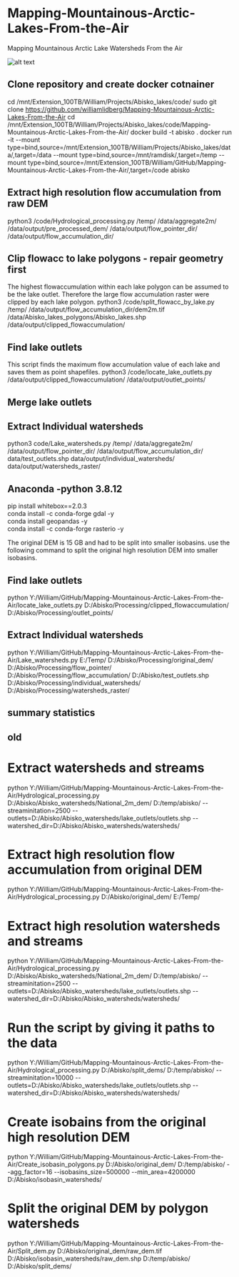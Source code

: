 # Mapping-Mountainous-Arctic-Lakes-From-the-Air
Mapping Mountainous Arctic Lake Watersheds From the Air



![alt text](AwesomeLiDAR.png)

## Clone repository and create docker cotnainer
cd /mnt/Extension_100TB/William/Projects/Abisko_lakes/code/
sudo git clone https://github.com/williamlidberg/Mapping-Mountainous-Arctic-Lakes-From-the-Air
cd /mnt/Extension_100TB/William/Projects/Abisko_lakes/code/Mapping-Mountainous-Arctic-Lakes-From-the-Air/
docker build -t abisko .
docker run -it  --mount type=bind,source=/mnt/Extension_100TB/William/Projects/Abisko_lakes/data/,target=/data --mount type=bind,source=/mnt/ramdisk/,target=/temp --mount type=bind,source=/mnt/Extension_100TB/William/GitHub/Mapping-Mountainous-Arctic-Lakes-From-the-Air/,target=/code abisko

## Extract high resolution flow accumulation from raw DEM
python3 /code/Hydrological_processing.py /temp/ /data/aggregate2m/ /data/output/pre_processed_dem/ /data/output/flow_pointer_dir/ /data/output/flow_accumulation_dir/

## Clip flowacc to lake polygons - repair geometry first
The highest flowaccumulation within each lake polygon can be assumed to be the lake outlet. Therefore the large flow accumulation raster were clipped by each lake polygon.
python3 /code/split_flowacc_by_lake.py /temp/ /data/output/flow_accumulation_dir/dem2m.tif /data/Abisko_lakes_polygons/Abisko_lakes.shp /data/output/clipped_flowaccumulation/ 

## Find lake outlets
This script finds the maximum flow accumulation value of each lake and saves them as point shapefiles. 
python3 /code/locate_lake_outlets.py /data/output/clipped_flowaccumulation/ /data/output/outlet_points/

## Merge lake outlets

## Extract Individual watersheds
python3 code/Lake_watersheds.py /temp/ /data/aggregate2m/ /data/output/flow_pointer_dir/ /data/output/flow_accumulation_dir/ data/test_outlets.shp data/output/individual_watersheds/ data/output/watersheds_raster/


## Anaconda -python 3.8.12  
pip install whitebox==2.0.3  
conda install -c conda-forge gdal -y  
conda install geopandas -y  
conda install -c conda-forge rasterio -y

The original DEM is 15 GB and had to be split into smaller isobasins. use the following command to split the original high resolution DEM into smaller isobasins. 


## Find lake outlets
python Y:/William/GitHub/Mapping-Mountainous-Arctic-Lakes-From-the-Air/locate_lake_outlets.py D:/Abisko/Processing/clipped_flowaccumulation/ D:/Abisko/Processing/outlet_points/

## Extract Individual watersheds
python Y:/William/GitHub/Mapping-Mountainous-Arctic-Lakes-From-the-Air/Lake_watersheds.py E:/Temp/ D:/Abisko/Processing/original_dem/ D:/Abisko/Processing/flow_pointer/ D:/Abisko/Processing/flow_accumulation/ D:/Abisko/test_outlets.shp D:/Abisko/Processing/individual_watersheds/ D:/Abisko/Processing/watersheds_raster/

## summary statistics
 




## old






# Extract watersheds and streams
python Y:/William/GitHub/Mapping-Mountainous-Arctic-Lakes-From-the-Air/Hydrological_processing.py D:/Abisko/Abisko_watersheds/National_2m_dem/ D:/temp/abisko/ --streaminitation=2500 --outlets=D:/Abisko/Abisko_watersheds/lake_outlets/outlets.shp --watershed_dir=D:/Abisko/Abisko_watersheds/watersheds/

# Extract high resolution flow accumulation from original DEM
python Y:/William/GitHub/Mapping-Mountainous-Arctic-Lakes-From-the-Air/Hydrological_processing.py D:/Abisko/original_dem/ E:/Temp/ 



# Extract high resolution watersheds and streams
python Y:/William/GitHub/Mapping-Mountainous-Arctic-Lakes-From-the-Air/Hydrological_processing.py D:/Abisko/Abisko_watersheds/National_2m_dem/ D:/temp/abisko/ --streaminitation=2500 --outlets=D:/Abisko/Abisko_watersheds/lake_outlets/outlets.shp --watershed_dir=D:/Abisko/Abisko_watersheds/watersheds/

# Run the script by giving it paths to the data
python Y:/William/GitHub/Mapping-Mountainous-Arctic-Lakes-From-the-Air/Hydrological_processing.py D:/Abisko/split_dems/ D:/temp/abisko/ --streaminitation=10000 --outlets=D:/Abisko/Abisko_watersheds/lake_outlets/outlets.shp --watershed_dir=D:/Abisko/Abisko_watersheds/watersheds/






# Create isobains from the original high resolution DEM
python Y:/William/GitHub/Mapping-Mountainous-Arctic-Lakes-From-the-Air/Create_isobasin_polygons.py D:/Abisko/original_dem/ D:/temp/abisko/ --agg_factor=16 --isobasins_size=500000 --min_area=4200000 D:/Abisko/isobasin_watersheds/


# Split the original DEM by polygon watersheds
python Y:/William/GitHub/Mapping-Mountainous-Arctic-Lakes-From-the-Air/Split_dem.py D:/Abisko/original_dem/raw_dem.tif D:/Abisko/isobasin_watersheds/raw_dem.shp D:/temp/abisko/ D:/Abisko/split_dems/
